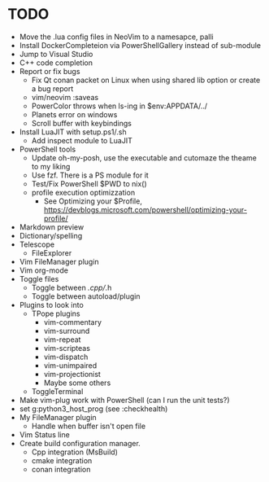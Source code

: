 # TODO
* Move the .lua config files in NeoVim to a namesapce, palli
* Install DockerCompleteion via PowerShellGallery instead of sub-module
* Jump to Visual Studio
* C++ code completion
* Report or fix bugs
  * Fix Qt conan packet on Linux when using shared lib option or create a bug report
  * vim/neovim :saveas
  * PowerColor throws when ls-ing in $env:APPDATA/../
  * Planets error on windows
  * Scroll buffer with keybindings
* Install LuaJIT with setup.ps1/.sh
  * Add inspect module to LuaJIT
* PowerShell tools
  * Update oh-my-posh, use the executable and cutomaze the theame to my liking
  * Use fzf. There is a PS module for it
  * Test/Fix PowerShell $PWD to nix()
  * profile execution optimizzation
    * See Optimizing your $Profile, https://devblogs.microsoft.com/powershell/optimizing-your-profile/ 
* Markdown preview
* Dictionary/spelling
* Telescope
  * FileExplorer
* Vim FileManager plugin
* Vim org-mode
* Toggle files
  * Toggle between *.cpp/*.h
  * Toggle between autoload/plugin
* Plugins to look into
  * TPope plugins
    * vim-commentary
    * vim-surround
    * vim-repeat
    * vim-scripteas
    * vim-dispatch
    * vim-unimpaired
    * vim-projectionist
    * Maybe some others
  * ToggleTerminal
* Make vim-plug work with PowerShell (can I run the unit tests?)
* set g:python3_host_prog (see :checkhealth)
* My FileManager plugin
  * Handle when buffer isn't open file
* Vim Status line
* Create build configuration manager.
  * Cpp integration (MsBuild)
  * cmake integration
  * conan integration

